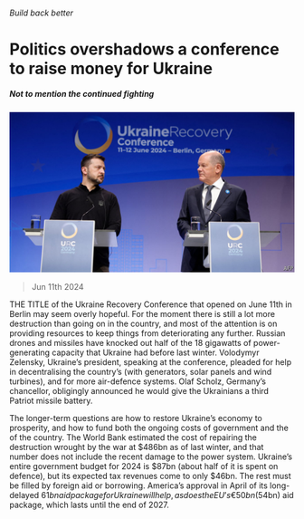 ###### Build back better

# Politics overshadows a conference to raise money for Ukraine 

##### Not to mention the continued fighting 

![image](images/20240615_EUP504.jpg) 

> Jun 11th 2024 

THE TITLE of the Ukraine Recovery Conference that opened on June 11th in Berlin may seem overly hopeful. For the moment there is still a lot more destruction than  going on in the country, and most of the attention is on providing resources to keep things from deteriorating any further. Russian drones and missiles have knocked out half of the 18 gigawatts of power-generating capacity that Ukraine had before last winter. Volodymyr Zelensky, Ukraine’s president, speaking at the conference, pleaded for help in decentralising the country’s  (with generators, solar panels and wind turbines), and for more air-defence systems. Olaf Scholz, Germany’s chancellor, obligingly announced he would give the Ukrainians a third Patriot missile battery.

The longer-term questions are how to restore Ukraine’s economy to prosperity, and how to fund both the ongoing costs of government and the  of the country. The World Bank estimated the cost of repairing the destruction wrought by the war at $486bn as of last winter, and that number does not include the recent damage to the power system. Ukraine’s entire government budget for 2024 is $87bn (about half of it is spent on defence), but its expected tax revenues come to only $46bn. The rest must be filled by foreign aid or borrowing. America’s approval in April of its long-delayed $61bn aid package for Ukraine will help, as does the EU’s €50bn ($54bn) aid package, which lasts until the end of 2027.

